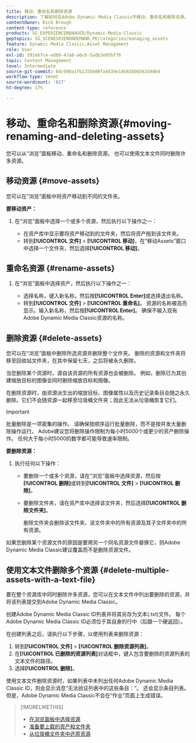 ```yaml
---
title: 移动、重命名和删除资源
description: 了解如何在Adobe Dynamic Media Classic中移动、重命名和删除资源。
contentOwner: Rick Brough
content-type: reference
products: SG_EXPERIENCEMANAGER/Dynamic-Media-Classic
geptopics: SG_SCENESEVENONDEMAND_PK/categories/managing_assets
feature: Dynamic Media Classic,Asset Management
role: User
exl-id: 391eb7ce-ed89-47a8-a6c6-5adb3e95bf78
topic: Content Management
level: Intermediate
source-git-commit: 8dc990a1fb1355b00fa4839e14b92bb6562d40b4
workflow-type: tm+mt
source-wordcount: '617'
ht-degree: 17%

---
```


# 移动、重命名和删除资源{#moving-renaming-and-deleting-assets}

您可以从“浏览”面板移动、重命名和删除资源。 也可以使用文本文件同时删除许多资源。

## 移动资源 {#move-assets}

您可以在“浏览”面板中将资产移动到不同的文件夹。

**要移动资产：**

1. 在“浏览”面板中选择一个或多个资源，然后执行以下操作之一：

   * 在资产库中显示要将资产移动到的文件夹，然后将资产拖到该文件夹。
   * 转到&#x200B;**[!UICONTROL 文件]** > **[!UICONTROL 移动]**，在“移动Assets”窗口中选择一个文件夹，然后选择&#x200B;**[!UICONTROL 移动]**。

## 重命名资源 {#rename-assets}

1. 在“浏览”面板中选择资产，然后执行以下操作之一：

   * 选择名称，键入新名称，然后按&#x200B;**[!UICONTROL Enter]**&#x200B;或选择退出名称。
   * 转到&#x200B;**[!UICONTROL 文件]** > **[!UICONTROL 重命名]**。 资源的名称被高亮显示。输入新名称，然后按&#x200B;**[!UICONTROL Enter]**。 确保不输入现有Adobe Dynamic Media Classic资源的名称。

## 删除资源 {#delete-assets}

您可以在“浏览”面板中删除所选资源并删除整个文件夹。 删除的资源和文件夹将移至回收站文件夹，在其中保留七天，之后将被永久删除。

当您删除某个资源时，源自该资源的所有资源也会被删除。 例如，删除已为其创建缩放目标的图像会同时删除缩放目标和图像。

在删除资源时，由资源派生出的缩放目标、图像属性以及历史记录条目会随之永久删除。它们不会随资源一起移至垃圾桶文件夹；因此无法从垃圾桶恢复它们。

>[!IMPORTANT]
>
>批量删除是一项密集的操作。 请确保按顺序运行批量删除，而不是按并发大量删除操作运行。 Adobe建议您将删除操作限制为每小时5000个或更少的资产删除操作。 任何大于每小时5000的数字都可能导致速率限制。

**要删除资源：**

1. 执行任何以下操作：

   * 要删除一个或多个资源，请在“浏览”面板中选择资源，然后按&#x200B;**[!UICONTROL 删除]**&#x200B;或转到&#x200B;**[!UICONTROL 文件]** > **[!UICONTROL 删除]**。
   * 要删除文件夹，请在资产库中选择该文件夹，然后选择&#x200B;**[!UICONTROL 删除文件夹]**。

     删除文件夹会删除该文件夹、该文件夹中的所有资源及其子文件夹中的所有资源。

如果您删除某个资源文件的原因是要用另一个同名资源文件替换它，则Adobe Dynamic Media Classic建议覆盖而不是删除资源文件。

## 使用文本文件删除多个资源 {#delete-multiple-assets-with-a-text-file}

要在整个资源库中同时删除许多资源，您可以在文本文件中列出要删除的资源，并将该列表提交到Adobe Dynamic Media Classic。

创建Adobe Dynamic Media Classic ID列表并将其另存为文本(.txt)文件。 每个Adobe Dynamic Media Classic ID必须位于其自身的行中（后跟一个硬返回）。

在创建列表之后，请执行以下步骤，以使用列表来删除资源：

1. 转到&#x200B;**[!UICONTROL 文件]** > **[!UICONTROL 删除资源列表]**。
1. 在&#x200B;**[!UICONTROL 已删除的资源列表]**&#x200B;对话框中，键入包含要删除的资源列表的文本文件的路径。
1. 选择&#x200B;**[!UICONTROL 删除]**。

使用文本文件删除资源时，如果列表中未列出任何Adobe Dynamic Media Classic ID，则会显示消息“无法验证列表中的这些条目：”。 还会显示条目列表。 但是，Adobe Dynamic Media Classic不会在“作业”页面上生成错误。

>[!MORELIKETHIS]
>
>* [在浏览面板中选择资源](selecting-assets-browse-panel.md#selecting_assets_in_the_browse_panel)
>* [准备要上载的资产和文件夹](uploading-files.md#preparing_your_assets_and_folders_for_uploading)
>* [从垃圾桶文件夹中还原资源](trash-folder.md#restoring_assets_from_the_trash_folder)
